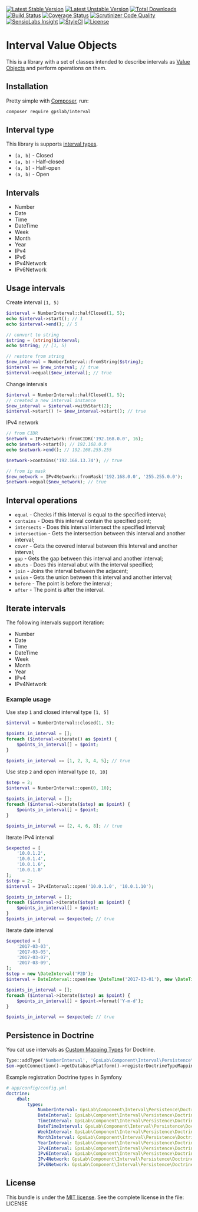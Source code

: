 [![Latest Stable Version](https://img.shields.io/packagist/v/gpslab/interval.svg?maxAge=3600&label=stable)](https://packagist.org/packages/gpslab/interval)
[![Latest Unstable Version](https://img.shields.io/packagist/vpre/gpslab/interval.svg?maxAge=3600&label=unstable)](https://packagist.org/packages/gpslab/interval)
[![Total Downloads](https://img.shields.io/packagist/dt/gpslab/interval.svg?maxAge=3600)](https://packagist.org/packages/gpslab/interval)
[![Build Status](https://img.shields.io/travis/gpslab/interval.svg?maxAge=3600)](https://travis-ci.org/gpslab/interval)
[![Coverage Status](https://img.shields.io/coveralls/gpslab/interval.svg?maxAge=3600)](https://coveralls.io/github/gpslab/interval?branch=master)
[![Scrutinizer Code Quality](https://img.shields.io/scrutinizer/g/gpslab/interval.svg?maxAge=3600)](https://scrutinizer-ci.com/g/gpslab/interval/?branch=master)
[![SensioLabs Insight](https://img.shields.io/sensiolabs/i/74587b70-e6e4-42b4-93c2-f1bef103bde9.svg?maxAge=3600&label=SLInsight)](https://insight.sensiolabs.com/projects/74587b70-e6e4-42b4-93c2-f1bef103bde9)
[![StyleCI](https://styleci.io/repos/75078831/shield?branch=master)](https://styleci.io/repos/75078831)
[![License](https://img.shields.io/packagist/l/gpslab/interval.svg?maxAge=3600)](https://github.com/gpslab/interval)

Interval Value Objects
======================

This is a library with a set of classes intended to describe intervals as
[Value Objects](https://en.wikipedia.org/wiki/Value_object) and perform operations on them.

## Installation

Pretty simple with [Composer](http://packagist.org), run:

```sh
composer require gpslab/interval
```

## Interval type

This library is supports [interval types](https://en.wikipedia.org/wiki/Interval_(mathematics)).

* `[a, b]` - Closed
* `[a, b)` - Half-closed
* `(a, b]` - Half-open
* `(a, b)` - Open

## Intervals

* Number
* Date
* Time
* DateTime
* Week
* Month
* Year
* IPv4
* IPv6
* IPv4Network
* IPv6Network


## Usage intervals

Create interval `[1, 5)`

```php
$interval = NumberInterval::halfClosed(1, 5);
echo $interval->start(); // 1
echo $interval->end(); // 5

// convert to string
$string = (string)$interval;
echo $string; // [1, 5)

// restore from string
$new_interval = NumberInterval::fromString($string);
$interval == $new_interval; // true
$interval->equal($new_interval); // true
```

Change intervals

```php
$interval = NumberInterval::halfClosed(1, 5);
// created a new interval instance
$new_interval = $interval->withStart(2);
$interval->start() != $new_interval->start(); // true
```

IPv4 network

```php
// from CIDR
$network = IPv4Network::fromCIDR('192.168.0.0', 16);
echo $network->start(); // 192.168.0.0
echo $network->end(); // 192.168.255.255

$network->contains('192.168.13.74'); // true

// from ip mask
$new_network = IPv4Network::fromMask('192.168.0.0', '255.255.0.0');
$network->equal($new_network); // true
```

## Interval operations

* `equal` - Checks if this Interval is equal to the specified interval;
* `contains` - Does this interval contain the specified point;
* `intersects` - Does this interval intersect the specified interval;
* `intersection` - Gets the intersection between this interval and another interval;
* `cover` - Gets the covered interval between this Interval and another interval;
* `gap` - Gets the gap between this interval and another interval;
* `abuts` - Does this interval abut with the interval specified;
* `join` - Joins the interval between the adjacent;
* `union` - Gets the union between this interval and another interval;
* `before` - The point is before the interval;
* `after` - The point is after the interval.

## Iterate intervals

The following intervals support iteration:

* Number
* Date
* Time
* DateTime
* Week
* Month
* Year
* IPv4
* IPv4Network

### Example usage

Use step `1` and closed interval type `[1, 5]`

```php
$interval = NumberInterval::closed(1, 5);

$points_in_interval = [];
foreach ($interval->iterate() as $point) {
    $points_in_interval[] = $point;
}

$points_in_interval == [1, 2, 3, 4, 5]; // true
```

Use step `2` and open interval type `[0, 10]`

```php
$step = 2;
$interval = NumberInterval::open(0, 10);

$points_in_interval = [];
foreach ($interval->iterate($step) as $point) {
    $points_in_interval[] = $point;
}

$points_in_interval == [2, 4, 6, 8]; // true
```

Iterate IPv4 interval

```php
$expected = [
    '10.0.1.2',
    '10.0.1.4',
    '10.0.1.6',
    '10.0.1.8'
];
$step = 2;
$interval = IPv4Interval::open('10.0.1.0', '10.0.1.10');

$points_in_interval = [];
foreach ($interval->iterate($step) as $point) {
    $points_in_interval[] = $point;
}
$points_in_interval == $expected; // true
```

Iterate date interval

```php
$expected = [
    '2017-03-03',
    '2017-03-05',
    '2017-03-07',
    '2017-03-09',
];
$step = new \DateInterval('P2D');
$interval = DateInterval::open(new \DateTime('2017-03-01'), new \DateTime('2017-03-11'));

$points_in_interval = [];
foreach ($interval->iterate($step) as $point) {
    $points_in_interval[] = $point->format('Y-m-d');
}

$points_in_interval == $expected; // true
```

## Persistence in Doctrine

You cat use intervals as
[Custom Mapping Types](http://docs.doctrine-project.org/projects/doctrine-orm/en/latest/cookbook/custom-mapping-types.html)
for Doctrine.

```php
Type::addType('NumberInterval', 'GpsLab\Component\Interval\Persistence\Doctrine\DBAL\Types\NumberIntervalType');
$em->getConnection()->getDatabasePlatform()->registerDoctrineTypeMapping('NumberInterval', 'NumberInterval');
```

Example registration Doctrine types in Symfony

```yml
# app/config/config.yml
doctrine:
    dbal:
        types:
            NumberInterval: GpsLab\Component\Interval\Persistence\Doctrine\DBAL\Types\NumberIntervalType
            DateInterval: GpsLab\Component\Interval\Persistence\Doctrine\DBAL\Types\DateIntervalType
            TimeInterval: GpsLab\Component\Interval\Persistence\Doctrine\DBAL\Types\TimeIntervalType
            DateTimeInterval: GpsLab\Component\Interval\Persistence\Doctrine\DBAL\Types\DateTimeIntervalType
            WeekInterval: GpsLab\Component\Interval\Persistence\Doctrine\DBAL\Types\WeekIntervalType
            MonthInterval: GpsLab\Component\Interval\Persistence\Doctrine\DBAL\Types\MonthIntervalType
            YearInterval: GpsLab\Component\Interval\Persistence\Doctrine\DBAL\Types\YearIntervalType
            IPv4Interval: GpsLab\Component\Interval\Persistence\Doctrine\DBAL\Types\IPv4IntervalType
            IPv6Interval: GpsLab\Component\Interval\Persistence\Doctrine\DBAL\Types\IPv6IntervalType
            IPv4Network: GpsLab\Component\Interval\Persistence\Doctrine\DBAL\Types\IPv4NetworkType
            IPv6Network: GpsLab\Component\Interval\Persistence\Doctrine\DBAL\Types\IPv6NetworkType
```

## License

This bundle is under the [MIT license](http://opensource.org/licenses/MIT). See the complete license in the file: LICENSE
